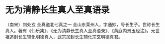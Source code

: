 # 无为清静长生真人至真语录

（南宋）刘处玄 全真道北七真之一
金山东莱州人，字通妙，号长生子。世称长生真人。著有《仙乐集》、《无为清静长生真人至真语录》、《黄庭内景玉经注》。元世祖追封长生辅化明德真人，武宗加封长生辅化宗玄明德真君。
